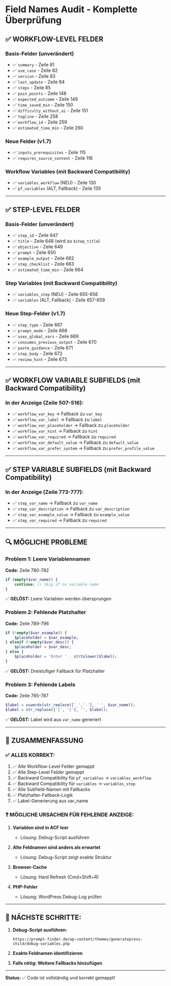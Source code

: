 # Field Names Audit - Komplette Überprüfung

## ✅ WORKFLOW-LEVEL FELDER

### Basis-Felder (unverändert)
- ✅ `summary` - Zeile 81
- ✅ `use_case` - Zeile 82
- ✅ `version` - Zeile 83
- ✅ `last_update` - Zeile 84
- ✅ `steps` - Zeile 85
- ✅ `pain_points` - Zeile 148
- ✅ `expected_outcome` - Zeile 149
- ✅ `time_saved_min` - Zeile 150
- ✅ `difficulty_without_ai` - Zeile 151
- ✅ `tagline` - Zeile 258
- ✅ `workflow_id` - Zeile 259
- ✅ `estimated_time_min` - Zeile 260

### Neue Felder (v1.7)
- ✅ `inputs_prerequisites` - Zeile 115
- ✅ `requires_source_content` - Zeile 116

### Workflow Variables (mit Backward Compatibility)
- ✅ `variables_workflow` (NEU) - Zeile 130
- ✅ `pf_variables` (ALT, Fallback) - Zeile 135

---

## ✅ STEP-LEVEL FELDER

### Basis-Felder (unverändert)
- ✅ `step_id` - Zeile 647
- ✅ `title` - Zeile 648 (wird zu `$step_title`)
- ✅ `objective` - Zeile 649
- ✅ `prompt` - Zeile 650
- ✅ `example_output` - Zeile 662
- ✅ `step_checklist` - Zeile 663
- ✅ `estimated_time_min` - Zeile 664

### Step Variables (mit Backward Compatibility)
- ✅ `variables_step` (NEU) - Zeile 655-656
- ✅ `variables` (ALT, Fallback) - Zeile 657-659

### Neue Step-Felder (v1.7)
- ✅ `step_type` - Zeile 667
- ✅ `prompt_mode` - Zeile 668
- ✅ `uses_global_vars` - Zeile 669
- ✅ `consumes_previous_output` - Zeile 670
- ✅ `paste_guidance` - Zeile 671
- ✅ `step_body` - Zeile 672
- ✅ `review_hint` - Zeile 673

---

## ✅ WORKFLOW VARIABLE SUBFIELDS (mit Backward Compatibility)

### In der Anzeige (Zeile 507-516):
- ✅ `workflow_var_key` → Fallback zu `var_key`
- ✅ `workflow_var_label` → Fallback zu `label`
- ✅ `workflow_var_placeholder` → Fallback zu `placeholder`
- ✅ `workflow_var_hint` → Fallback zu `hint`
- ✅ `workflow_var_required` → Fallback zu `required`
- ✅ `workflow_var_default_value` → Fallback zu `default_value`
- ✅ `workflow_var_prefer_system` → Fallback zu `prefer_profile_value`

---

## ✅ STEP VARIABLE SUBFIELDS (mit Backward Compatibility)

### In der Anzeige (Zeile 773-777):
- ✅ `step_var_name` → Fallback zu `var_name`
- ✅ `step_var_description` → Fallback zu `var_description`
- ✅ `step_var_example_value` → Fallback zu `example_value`
- ✅ `step_var_required` → Fallback zu `required`

---

## 🔍 MÖGLICHE PROBLEME

### Problem 1: Leere Variablennamen
**Code:** Zeile 780-782
```php
if (empty($var_name)) {
    continue; // Skip if no variable name
}
```
✅ **GELÖST:** Leere Variablen werden übersprungen

### Problem 2: Fehlende Platzhalter
**Code:** Zeile 789-796
```php
if (!empty($var_example)) {
    $placeholder = $var_example;
} elseif (!empty($var_desc)) {
    $placeholder = $var_desc;
} else {
    $placeholder = 'Enter ' . strtolower($label);
}
```
✅ **GELÖST:** Dreistufiger Fallback für Platzhalter

### Problem 3: Fehlende Labels
**Code:** Zeile 785-787
```php
$label = ucwords(str_replace(['_','-'], ' ', $var_name));
$label = str_replace(['{', '}'], '', $label);
```
✅ **GELÖST:** Label wird aus `var_name` generiert

---

## 🎯 ZUSAMMENFASSUNG

### ✅ ALLES KORREKT:
1. ✅ Alle Workflow-Level Felder gemappt
2. ✅ Alle Step-Level Felder gemappt
3. ✅ Backward Compatibility für `pf_variables` → `variables_workflow`
4. ✅ Backward Compatibility für `variables` → `variables_step`
5. ✅ Alle Subfield-Namen mit Fallbacks
6. ✅ Platzhalter-Fallback-Logik
7. ✅ Label-Generierung aus var_name

### ❓ MÖGLICHE URSACHEN FÜR FEHLENDE ANZEIGE:

1. **Variablen sind in ACF leer**
   - Lösung: Debug-Script ausführen

2. **Alte Feldnamen sind anders als erwartet**
   - Lösung: Debug-Script zeigt exakte Struktur

3. **Browser-Cache**
   - Lösung: Hard Refresh (Cmd+Shift+R)

4. **PHP-Fehler**
   - Lösung: WordPress Debug-Log prüfen

---

## 🔧 NÄCHSTE SCHRITTE:

1. **Debug-Script ausführen:**
   ```
   https://prompt-finder.de/wp-content/themes/generatepress-child/debug-variables.php
   ```

2. **Exakte Feldnamen identifizieren**

3. **Falls nötig: Weitere Fallbacks hinzufügen**

---

**Status:** ✅ Code ist vollständig und korrekt gemappt!

